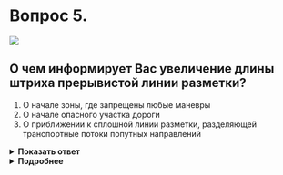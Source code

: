 # Вопрос 5.

![](https://s.drom.ru/i24227/pdd/tickets/2016/1542608974.jpg)

## О чем информирует Вас увеличение длины штриха прерывистой линии разметки?

1. О начале зоны, где запрещены любые маневры
2. О начале опасного участка дороги
3. О приближении к сплошной линии разметки, разделяющей транспортные потоки попутных направлений

<details>
<summary><b>Показать ответ</b></summary>
Правильный ответ: 3
</details>
<details>
<summary><b>Подробнее</b></summary>
Разметка 1.6 (линия приближения – прерывистая линия, у которой длина штрихов в три раза превышает промежутки между ними) предупреждает о приближении к сплошной линии 1.1 (может быть и 1.11), которая разделяет транспортные потоки, в данном случае, попутных направлений.
(«Горизонтальная разметка»)
</details>